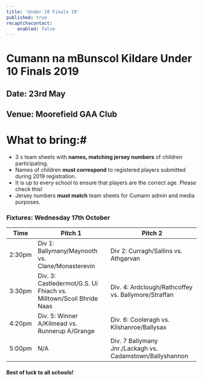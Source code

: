 ```yaml
---
title: 'Under 10 Finals 19'
published: true
recaptchacontact:
    enabled: false
---
```


# Cumann na mBunscol Kildare Under 10 Finals 2019 #

## Date: 23rd May

## Venue: Moorefield GAA Club

# What to bring:#
* 3 x team sheets with **names, matching jersey numbers** of children participating.
* Names of children **must correspond** to registered players submitted during 2019 registration.
* It is up to every school to ensure that players are the correct age. Please check this!
* Jersey numbers **must match** team sheets for Cumann admin and media purposes.

### Fixtures: Wednesday 17th October
Time | Pitch 1 | Pitch 2 
--- | --- | ---
2:30pm | Div 1: Ballymany/Maynooth vs. Clane/Monasterevin | Div 2: Curragh/Sallins vs. Athgarvan 
3:30pm | Div. 3: Castledermot/G.S. Uí Fhiach vs. Milltown/Scoil Bhríde Naas | Div. 4: Ardclough/Rathcoffey vs. Ballymore/Straffan 
4:20pm | Div. 5: Winner A/Kilmead vs. Runnerup A/Grange | Div. 6: Cooleragh vs. Kilshanroe/Ballysax 
5:00pm | N/A | Div. 7 Ballymany Jnr./Lackagh vs. Cadamstown/Ballyshannon

#### Best of luck to all schools!